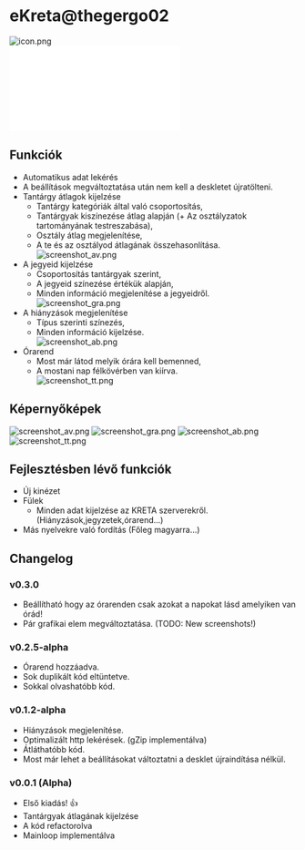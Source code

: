 # eKreta@thegergo02

![icon.png](icon.png)  
![The english version is here](README.md)

## Funkciók
* Automatikus adat lekérés
* A beállítások megváltoztatása után nem kell a deskletet újratölteni.  
* Tantárgy átlagok kijelzése
  * Tantárgy kategóriák által való csoportosítás,
  * Tantárgyak kiszínezése átlag alapján (+ Az osztályzatok tartományának testreszabása),
  * Osztály átlag megjelenítése,
  * A te és az osztályod átlagának összehasonlítása.  
![screenshot_av.png](screenshot_av.png)
* A jegyeid kijelzése
  * Csoportosítás tantárgyak szerint,
  * A jegyeid színezése értékük alapján,
  * Minden információ megjelenítése a jegyeidről.  
![screenshot_gra.png](screenshot_gra.png)
* A hiányzások megjelenítése
  * Típus szerinti színezés,
  * Minden információ kijelzése.  
![screenshot_ab.png](screenshot_ab.png)
* Órarend
  * Most már látod melyik órára kell bemenned,
  * A mostani nap félkövérben van kiírva.  
![screenshot_tt.png](screenshot_tt.png)  

## Képernyőképek
![screenshot_av.png](screenshot_av.png)
![screenshot_gra.png](screenshot_gra.png)
![screenshot_ab.png](screenshot_ab.png)
![screenshot_tt.png](screenshot_tt.png)

## Fejlesztésben lévő funkciók
* Új kinézet
* Fülek
  * Minden adat kijelzése az KRETA szerverekről. (Hiányzások,jegyzetek,órarend...)
* Más nyelvekre való fordítás (Főleg magyarra...)

## Changelog


### v0.3.0
* Beállítható hogy az órarenden csak azokat a napokat lásd amelyiken van órád!
* Pár grafikai elem megváltoztatása. (TODO: New screenshots!)


### v0.2.5-alpha
* Órarend hozzáadva.
* Sok duplikált kód eltüntetve.
* Sokkal olvashatóbb kód.

### v0.1.2-alpha
* Hiányzások megjelenítése.
* Optimalizált http lekérések. (gZip implementálva)
* Átláthatóbb kód.
* Most már lehet a beállításokat változtatni a desklet újraindítása nélkül.

### v0.0.1 (Alpha)
* Első kiadás! :+1:
* Tantárgyak átlagának kijelzése
* A kód refactorolva
* Mainloop implementálva
